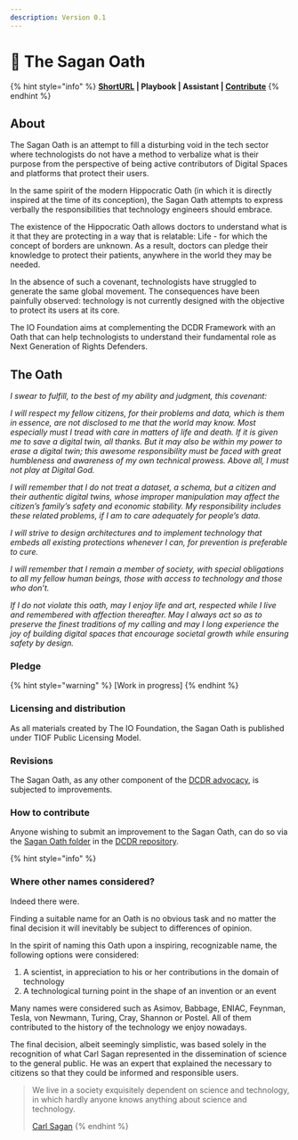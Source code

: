 ```yaml
---
description: Version 0.1
---
```


# 🖖 The Sagan Oath

{% hint style="info" %}
****[**ShortURL**](https://tiof.click/DCDRSaganOath) **| Playbook | Assistant |** [**Contribute**](http://tiof.click/DCDRSaganOathContribute)****
{% endhint %}

## About

The Sagan Oath is an attempt to fill a disturbing void in the tech sector where technologists do not have a method to verbalize what is their purpose from the perspective of being active contributors of Digital Spaces and platforms that protect their users.

In the same spirit of the modern Hippocratic Oath (in which it is directly inspired at the time of its conception), the Sagan Oath attempts to express verbally the responsibilities that technology engineers should embrace.

The existence of the Hippocratic Oath allows doctors to understand what is it that they are protecting in a way that is relatable: Life - for which the concept of borders are unknown. As a result, doctors can pledge their knowledge to protect their patients, anywhere in the world they may be needed.

In the absence of such a covenant, technologists have struggled to generate the same global movement. The consequences have been painfully observed: technology is not currently designed with the objective to protect its users at its core.

The IO Foundation aims at complementing the DCDR Framework with an Oath that can help technologists to understand their fundamental role as Next Generation of Rights Defenders.

## The Oath

_I swear to fulfill, to the best of my ability and judgment, this covenant:_

_I will respect my fellow citizens, for their problems and data, which is them in essence, are not disclosed to me that the world may know. Most especially must I tread with care in matters of life and death. If it is given me to save a digital twin, all thanks. But it may also be within my power to erase a digital twin; this awesome responsibility must be faced with great humbleness and awareness of my own technical prowess. Above all, I must not play at Digital God._

_I will remember that I do not treat a dataset, a schema, but a citizen and their authentic digital twins, whose improper manipulation may affect the citizen’s family’s safety and economic stability. My responsibility includes these related problems, if I am to care adequately for people’s data._

_I will strive to design architectures and to implement technology that embeds all existing protections whenever I can, for prevention is preferable to cure._

_I will remember that I remain a member of society, with special obligations to all my fellow human beings, those with access to technology and those who don’t._

_If I do not violate this oath, may I enjoy life and art, respected while I live and remembered with affection thereafter. May I always act so as to preserve the finest traditions of my calling and may I long experience the joy of building digital spaces that encourage societal growth while ensuring safety by design._

### Pledge

{% hint style="warning" %}
\[Work in progress]
{% endhint %}

### Licensing and distribution

As all materials created by The IO Foundation, the Sagan Oath is published under TIOF Public Licensing Model.

### Revisions

The Sagan Oath, as any other component of the [DCDR advocacy](https://tiof.click/DCDRDocs), is subjected to improvements.

### How to contribute

Anyone wishing to submit an improvement to the Sagan Oath, can do so via the [Sagan Oath folder](https://tiof.click/DCDRSaganOathContribute) in the [DCDR repository](https://tiof.click/DCDRRepo).



{% hint style="info" %}
### Where other names considered?

Indeed there were.

Finding a suitable name for an Oath is no obvious task and no matter the final decision it will inevitably be subject to differences of opinion.

In the spirit of naming this Oath upon a inspiring, recognizable name, the following options were considered:

1. A scientist, in appreciation to his or her contributions in the domain of technology
2. A technological turning point in the shape of an invention or an event

Many names were considered such as Asimov, Babbage, ENIAC, Feynman, Tesla, von Newmann, Turing, Cray, Shannon or Postel. All of them contributed to the history of the technology we enjoy nowadays.

The final decision, albeit seemingly simplistic, was based solely in the recognition of what Carl Sagan represented in the dissemination of science to the general public. He was an expert that explained the necessary to citizens so that they could be informed and responsible users.



> We live in a society exquisitely dependent on science and technology, in which hardly anyone knows anything about science and technology.
>
> [Carl Sagan](https://carlsagan.com)
{% endhint %}
